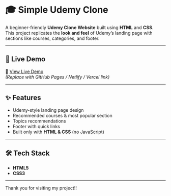 # 🎓 Simple Udemy Clone  

A beginner-friendly **Udemy Clone Website** built using **HTML** and **CSS**.  
This project replicates the **look and feel** of Udemy’s landing page with sections like courses, categories, and footer.  

---

## 🚀 Live Demo  

🔗 [View Live Demo](https://snehameganathan.github.io/Udemy_simple_Clone_Project/)  
*(Replace with GitHub Pages / Netlify / Vercel link)*  

---

## ✨ Features  
- Udemy-style landing page design  
- Recommended courses & most popular section  
- Topics recommendations  
- Footer with quick links  
- Built only with **HTML & CSS** (no JavaScript)  

---

## 🛠️ Tech Stack  
- **HTML5**  
- **CSS3**  

---

Thank you for visiting my project!!
